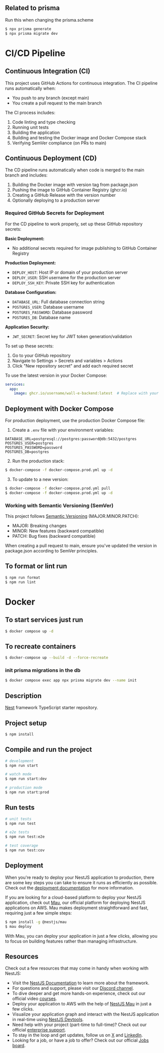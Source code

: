 ## Related to prisma
Run this when changing the prisma.scheme
```bash
$ npx prisma generate
$ npx prisma migrate dev
```

# CI/CD Pipeline

## Continuous Integration (CI)
This project uses GitHub Actions for continuous integration. The CI pipeline runs automatically when:
- You push to any branch (except main)
- You create a pull request to the main branch

The CI process includes:
1. Code linting and type checking
2. Running unit tests
3. Building the application
4. Building and testing the Docker image and Docker Compose stack
5. Verifying SemVer compliance (on PRs to main)

## Continuous Deployment (CD)
The CD pipeline runs automatically when code is merged to the main branch and includes:
1. Building the Docker image with version tag from package.json
2. Pushing the image to GitHub Container Registry (ghcr.io)
3. Creating a GitHub Release with the version number
4. Optionally deploying to a production server

### Required GitHub Secrets for Deployment

For the CD pipeline to work properly, set up these GitHub repository secrets:

**Basic Deployment:**
- No additional secrets required for image publishing to GitHub Container Registry

**Production Deployment:**
- `DEPLOY_HOST`: Host IP or domain of your production server
- `DEPLOY_USER`: SSH username for the production server
- `DEPLOY_SSH_KEY`: Private SSH key for authentication

**Database Configuration:**
- `DATABASE_URL`: Full database connection string
- `POSTGRES_USER`: Database username
- `POSTGRES_PASSWORD`: Database password
- `POSTGRES_DB`: Database name

**Application Security:**
- `JWT_SECRET`: Secret key for JWT token generation/validation

To set up these secrets:
1. Go to your GitHub repository
2. Navigate to Settings > Secrets and variables > Actions
3. Click "New repository secret" and add each required secret

To use the latest version in your Docker Compose:
```yaml
services:
  app:
    image: ghcr.io/username/wall-e-backend:latest  # Replace with your GitHub username
```

## Deployment with Docker Compose
For production deployment, use the production Docker Compose file:

1. Create a `.env` file with your environment variables:
```
DATABASE_URL=postgresql://postgres:password@db:5432/postgres
POSTGRES_USER=postgres
POSTGRES_PASSWORD=password
POSTGRES_DB=postgres
```

2. Run the production stack:
```bash
$ docker-compose -f docker-compose.prod.yml up -d
```

3. To update to a new version:
```bash
$ docker-compose -f docker-compose.prod.yml pull
$ docker-compose -f docker-compose.prod.yml up -d
```

### Working with Semantic Versioning (SemVer)
This project follows [Semantic Versioning](https://semver.org/) (MAJOR.MINOR.PATCH):
- MAJOR: Breaking changes
- MINOR: New features (backward compatible)
- PATCH: Bug fixes (backward compatible)

When creating a pull request to main, ensure you've updated the version in package.json according to SemVer principles.

## To format or lint run
```bash
$ npm run format
$ npm run lint
```

# Docker
## To start services just run
```bash
$ docker compose up -d
```
## To recreate containers
```bash
$ docker-compose up --build -d --force-recreate
```


### init prisma migrations in the db
```bash
$ docker compose exec app npx prisma migrate dev --name init
```

## Description

[Nest](https://github.com/nestjs/nest) framework TypeScript starter repository.

## Project setup

```bash
$ npm install
```

## Compile and run the project

```bash
# development
$ npm run start

# watch mode
$ npm run start:dev

# production mode
$ npm run start:prod
```

## Run tests

```bash
# unit tests
$ npm run test

# e2e tests
$ npm run test:e2e

# test coverage
$ npm run test:cov
```

## Deployment

When you're ready to deploy your NestJS application to production, there are some key steps you can take to ensure it runs as efficiently as possible. Check out the [deployment documentation](https://docs.nestjs.com/deployment) for more information.

If you are looking for a cloud-based platform to deploy your NestJS application, check out [Mau](https://mau.nestjs.com), our official platform for deploying NestJS applications on AWS. Mau makes deployment straightforward and fast, requiring just a few simple steps:

```bash
$ npm install -g @nestjs/mau
$ mau deploy
```

With Mau, you can deploy your application in just a few clicks, allowing you to focus on building features rather than managing infrastructure.

## Resources

Check out a few resources that may come in handy when working with NestJS:

- Visit the [NestJS Documentation](https://docs.nestjs.com) to learn more about the framework.
- For questions and support, please visit our [Discord channel](https://discord.gg/G7Qnnhy).
- To dive deeper and get more hands-on experience, check out our official video [courses](https://courses.nestjs.com/).
- Deploy your application to AWS with the help of [NestJS Mau](https://mau.nestjs.com) in just a few clicks.
- Visualize your application graph and interact with the NestJS application in real-time using [NestJS Devtools](https://devtools.nestjs.com).
- Need help with your project (part-time to full-time)? Check out our official [enterprise support](https://enterprise.nestjs.com).
- To stay in the loop and get updates, follow us on [X](https://x.com/nestframework) and [LinkedIn](https://linkedin.com/company/nestjs).
- Looking for a job, or have a job to offer? Check out our official [Jobs board](https://jobs.nestjs.com).
